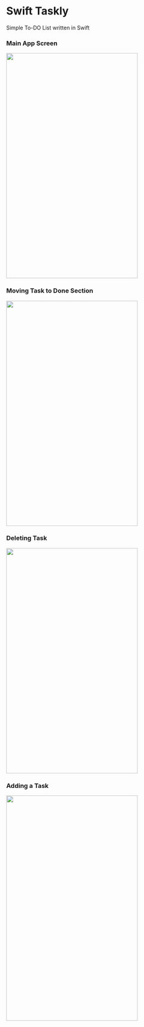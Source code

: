 # Swift Taskly

Simple To-DO List written in Swift

### Main App Screen

<a target='_blank'><img class='header-img' width=350px height=600px src='https://raw.githubusercontent.com/MtsRovari/Swift-Taskly/master/Taskly/System/Assets.xcassets/app_screenshot.png' /></a>

### Moving Task to Done Section

<a target='_blank'><img class='header-img' width=350px height=600px src='https://raw.githubusercontent.com/MtsRovari/Swift-Taskly/master/Taskly/System/Assets.xcassets/move_to_done.png' /></a>

### Deleting Task

<a target='_blank'><img class='header-img' width=350px height=600px src='https://github.com/MtsRovari/Swift-Taskly/blob/master/Taskly/System/Assets.xcassets/delete_task.png?raw=true' /></a>

### Adding a Task

<a target='_blank'><img class='header-img' width=350px height=600px src='https://github.com/MtsRovari/Swift-Taskly/blob/master/Taskly/System/Assets.xcassets/add_a_task.png?raw=true' /></a>

